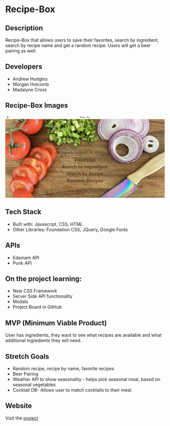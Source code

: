 # Recipe-Box

## Description

Recipe-Box that allows users to save their favorites, search by ingredient, search by recipe name and get a random recipe. Users will get a beer pairing as well. 

## Developers
* Andrew Hudgins
* Morgan Holcomb
* Madalyne Cross

## Recipe-Box Images
<a href="https://ahudg.github.io/recipe-box/"><img src="./assets/images/recipe-box.JPG" alt="Recipe-Box"/></a>
​
## Tech Stack
* Built with: Javascript, CSS, HTML 
* Other Libraries: Foundation CSS, JQuery, Google Fonts
​
​
## APIs
* Edamam API
* Punk API
​
## On the project learning:
* New CSS Framework
* Server Side API functionality
* Modals 
* Project Board in GitHub

## MVP (Minimum Viable Product)

User has ingredients, they want to see what recipes are available and what additional ingredients they will need. 
​
​
## Stretch Goals
* Random recipe, recipe by name, favorite recipes
* Beer Pairing
* Weather API to show seasonality - helps pick seasonal meal, based on seasonal vegetables 
* Cocktail DB- Allows user to match cocktails to their meal. 
​

## Website
Visit the [project](https://ahudg.github.io/recipe-box/)



